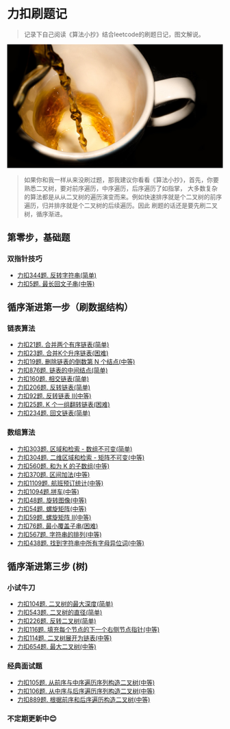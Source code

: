# 力扣刷题记

> 记录下自己阅读《算法小抄》结合leetcode的刷题日记，图文解说。

<div align="center">
    <p>
      <img src="./resources/coffee.jpg" style="margin: 0 auto; width: 850px;" />
    </p>
</div>

> 如果你和我一样从来没刷过题，那我建议你看看《算法小抄》，首先，你要熟悉二叉树，要对前序遍历，中序遍历，后序遍历了如指掌，
> 大多数复杂的算法都是从从二叉树的遍历演变而来。例如快速排序就是个二叉树的前序遍历，归并排序就是个二叉树的后续遍历。因此
> 刷题的话还是要先刷二叉树，循序渐进。

## 第零步，基础题

### 双指针技巧

* [力扣344题. 反转字符串(简单)](doc/primarySchool/Q_344.md)
* [力扣5题. 最长回文子串(中等)](doc/primarySchool/Q_5.md)

## 循序渐进第一步（刷数据结构）

### 链表算法

* [力扣21题. 合并两个有序链表(简单)](doc/primarySchool/Q_21.md)
* [力扣23题. 合并K个升序链表(困难)](doc/primarySchool/Q_23.md)
* [力扣19题. 删除链表的倒数第 N 个结点(中等)](doc/primarySchool/Q_19.md)
* [力扣876题. 链表的中间结点(简单)](doc/primarySchool/Q_876.md)
* [力扣160题. 相交链表(简单)](doc/primarySchool/Q_160.md)
* [力扣206题. 反转链表(简单)](doc/primarySchool/Q_206.md)
* [力扣92题. 反转链表 II(中等)](doc/primarySchool/Q_92.md)
* [力扣25题. K 个一组翻转链表(困难)](doc/primarySchool/Q_25.md)
* [力扣234题. 回文链表(简单)](doc/primarySchool/Q_234.md)

### 数组算法

* [力扣303题. 区域和检索 - 数组不可变(简单)](doc/primarySchool/Q_303.md)
* [力扣304题. 二维区域和检索 - 矩阵不可变(中等)](doc/primarySchool/Q_304.md)
* [力扣560题. 和为 K 的子数组(中等)](doc/primarySchool/Q_560.md)
* [力扣370题. 区间加法(中等)](doc/primarySchool/Q_370.md)
* [力扣1109题. 航班预订统计(中等)](doc/primarySchool/Q_1109.md)
* [力扣1094题.拼车(中等)](doc/primarySchool/Q_1094.md)
* [力扣48题. 旋转图像(中等)](doc/primarySchool/Q_48.md)
* [力扣54题. 螺旋矩阵(中等)](doc/primarySchool/Q_54.md)
* [力扣59题. 螺旋矩阵 II(中等)](doc/primarySchool/Q_59.md)
* [力扣76题. 最小覆盖子串(困难)](doc/primarySchool/Q_76.md)
* [力扣567题. 字符串的排列(中等)](doc/primarySchool/Q_567.md)
* [力扣438题. 找到字符串中所有字母异位词(中等)](doc/primarySchool/Q_438.md)


## 循序渐进第三步 (树)

### 小试牛刀
* [力扣104题. 二叉树的最大深度(简单)](doc/primarySchool/Q_104.md)
* [力扣543题. 二叉树的直径(简单)](doc/primarySchool/Q_543.md)
* [力扣226题. 反转二叉树(简单)](doc/primarySchool/Q_226.md)
* [力扣116题. 填充每个节点的下一个右侧节点指针(中等)](doc/primarySchool/Q_116.md)
* [力扣114题. 二叉树展开为链表(中等)](doc/primarySchool/Q_114.md)
* [力扣654题. 最大二叉树(中等)](doc/primarySchool/Q_654.md)

### 经典面试题
* [力扣105题. 从前序与中序遍历序列构造二叉树(中等)](doc/primarySchool/Q_105.md)
* [力扣106题. 从中序与后序遍历序列构造二叉树(中等)](doc/primarySchool/Q_106.md)
* [力扣889题. 根据前序和后序遍历构造二叉树(中等)](doc/primarySchool/Q_889.md)




### 不定期更新中😊




